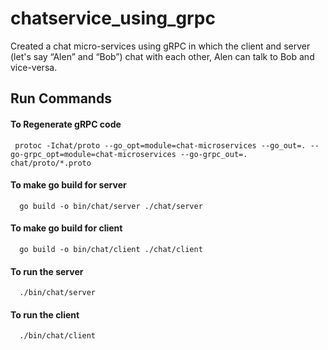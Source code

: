 # chatservice_using_grpc

Created a chat micro-services using gRPC in which the client and server (let's say “Alen” and “Bob”) chat with each other, Alen can talk to Bob and vice-versa.

## Run Commands

#### To Regenerate gRPC code

```
 protoc -Ichat/proto --go_opt=module=chat-microservices --go_out=. --go-grpc_opt=module=chat-microservices --go-grpc_out=. chat/proto/*.proto
```


#### To make go build for server

```
  go build -o bin/chat/server ./chat/server
```

#### To make go build for client

```
  go build -o bin/chat/client ./chat/client
```

#### To run the server

```
  ./bin/chat/server
```

#### To run the client

```
  ./bin/chat/client
```
